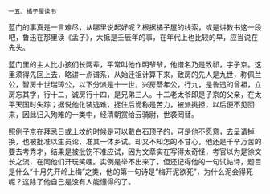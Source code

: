     一五、橘子屋读书 

   蓝门的事真是一言难尽，从哪里说起好呢？根据橘子屋的线索，或是讲教书这一段吧，鲁迅在那里读《孟子》，大抵是壬辰年的事，在年代上也比较的早，应当说在先头。

   蓝门里的主人比小孩们长两辈，平常叫他作明爷爷，他谱名乃是致祁，字子京。这里须得先回上去，略讲一点谱系，从始迁祖计算下来，致房的先人是九世，称佩兰公，智房十世瑞璋公，以下分派是十一世，兴房苓年公，行九，是鲁迅的曾祖，立房忘其字，行十二，诚房行十四，是兄弟三人。十二老太爷即是子京的父亲，在太平天国时失踪；据说他化装逃难，捉住后诡称是苦力，被派挑担，以后便不见回来，因此归入殉难的一类中，经清朝赏给云骑尉，世袭罔替。

   照例子京在拜忌日或上坟的时候是可以戴白石顶子的，可是他不愿意，去呈请掉换，也被批准以生员论，准其一体乡试。却又不知怎的不甘心，他还是千辛万苦的要去考秀才，结果是被批饬不准应试，因为文章实在写得太奇怪，考官以为是徐文长之流，在同他们开玩笑哩。实例是举不出来了，但还记得他的一句试帖诗，题目是什么“十月先开岭上梅”之类，他的第一句诗是“梅开泥欲死”，为什么泥会得死呢？这除了他自己是没有人能懂得的了。

